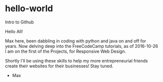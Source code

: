 # hello-world
Intro to Github
  
Hello All!

Max here, been dabbling in coding with python and java on and off for years.
Now delving deep into the FreeCodeCamp tutorials, as of 2016-10-26 I am on the first of the Projects,
for Responsive Web Design. 

Shortly I'll be using these skills to help my more entrepreneurial friends create their websites for
their businesses! Stay tuned. 

- Max 
